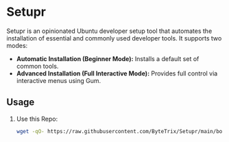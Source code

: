 # Setupr

Setupr is an opinionated Ubuntu developer setup tool that automates the installation of essential and commonly used developer tools. It supports two modes:

- **Automatic Installation (Beginner Mode):** Installs a default set of common tools.
- **Advanced Installation (Full Interactive Mode):** Provides full control via interactive menus using Gum.

## Usage

1. Use this Repo:
   ```bash
   wget -qO- https://raw.githubusercontent.com/ByteTrix/Setupr/main/boot.sh | sudo bash
